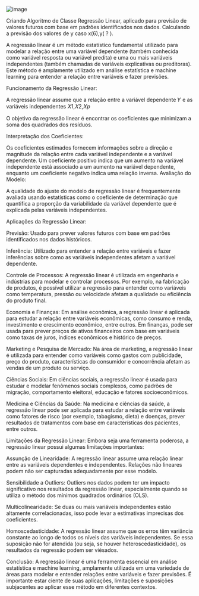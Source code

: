 ![image](https://github.com/user-attachments/assets/8e68b878-7bd6-4108-8df3-1d03f07f93ea)

Criando Algoritmo de Classe Regressão Linear, aplicado para previsão de valores futuros com base em padrões identificados nos dados. Calculando a previsão dos valores de y caso  x(6),y( ? ).

A regressão linear é um método estatístico fundamental utilizado para modelar a relação entre uma variável dependente (também conhecida como variável resposta ou variável predita) e uma ou mais variáveis independentes (também chamadas de variáveis explicativas ou preditoras). Este método é amplamente utilizado em análise estatística e machine learning para entender a relação entre variáveis e fazer previsões.

Funcionamento da Regressão Linear:

A regressão linear assume que a relação entre a variável dependente 
𝑌 e as variáveis independentes 𝑋1,𝑋2,𝑋𝑝

O objetivo da regressão linear é encontrar os coeficientes que minimizam a soma dos quadrados dos resíduos.

Interpretação dos Coeficientes:

Os coeficientes estimados fornecem informações sobre a direção e magnitude da relação entre cada variável independente e a variável dependente. Um coeficiente positivo indica que um aumento na variável independente está associado a um aumento na variável dependente, enquanto um coeficiente negativo indica uma relação inversa.
Avaliação do Modelo:

A qualidade do ajuste do modelo de regressão linear é frequentemente avaliada usando estatísticas como o coeficiente de determinação que quantifica a proporção da variabilidade da variável dependente que é explicada pelas variáveis independentes.

Aplicações da Regressão Linear:

Previsão: Usado para prever valores futuros com base em padrões identificados nos dados históricos.

Inferência: Utilizado para entender a relação entre variáveis e fazer inferências sobre como as variáveis independentes afetam a variável dependente.

Controle de Processos: A regressão linear é utilizada em engenharia e indústrias para modelar e controlar processos. Por exemplo, na fabricação de produtos, é possível utilizar a regressão para entender como variáveis como temperatura, pressão ou velocidade afetam a qualidade ou eficiência do produto final.

Economia e Finanças: Em análise econômica, a regressão linear é aplicada para estudar a relação entre variáveis econômicas, como consumo e renda, investimento e crescimento econômico, entre outros. Em finanças, pode ser usada para prever preços de ativos financeiros com base em variáveis como taxas de juros, índices econômicos e histórico de preços.

Marketing e Pesquisa de Mercado: Na área de marketing, a regressão linear é utilizada para entender como variáveis como gastos com publicidade, preço do produto, características do consumidor e concorrência afetam as vendas de um produto ou serviço.

Ciências Sociais: Em ciências sociais, a regressão linear é usada para estudar e modelar fenômenos sociais complexos, como padrões de migração, comportamento eleitoral, educação e fatores socioeconômicos.

Medicina e Ciências da Saúde: Na medicina e ciências da saúde, a regressão linear pode ser aplicada para estudar a relação entre variáveis como fatores de risco (por exemplo, tabagismo, dieta) e doenças, prever resultados de tratamentos com base em características dos pacientes, entre outros.

Limitações da Regressão Linear:
Embora seja uma ferramenta poderosa, a regressão linear possui algumas limitações importantes:

Assunção de Linearidade: A regressão linear assume uma relação linear entre as variáveis dependentes e independentes. Relações não lineares podem não ser capturadas adequadamente por esse modelo.

Sensibilidade a Outliers: Outliers nos dados podem ter um impacto significativo nos resultados da regressão linear, especialmente quando se utiliza o método dos mínimos quadrados ordinários (OLS).

Multicolinearidade: Se duas ou mais variáveis independentes estão altamente correlacionadas, isso pode levar a estimativas imprecisas dos coeficientes.

Homoscedasticidade: A regressão linear assume que os erros têm variância constante ao longo de todos os níveis das variáveis independentes. Se essa suposição não for atendida (ou seja, se houver heteroscedasticidade), os resultados da regressão podem ser viésados.

Conclusão:
A regressão linear é uma ferramenta essencial em análise estatística e machine learning, amplamente utilizada em uma variedade de áreas para modelar e entender relações entre variáveis e fazer previsões. É importante estar ciente de suas aplicações, limitações e suposições subjacentes ao aplicar esse método em diferentes contextos.
